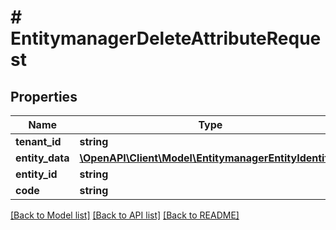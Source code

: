 # # EntitymanagerDeleteAttributeRequest


## Properties 


Name | Type | Description | Notes
------------ | ------------- | ------------- | -------------
**tenant_id**| **string** |   | [optional]
**entity_data**| [**\OpenAPI\Client\Model\EntitymanagerEntityIdentifier**](EntitymanagerEntityIdentifier.md) |   | [optional]
**entity_id**| **string** |   | [optional]
**code**| **string** |   | [optional]


[[Back to Model list]](../../README.md#models) [[Back to API list]](../../README.md#endpoints) [[Back to README]](../../README.md)

